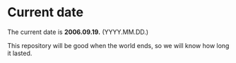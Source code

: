 # Current date

The current date is **2006.09.19.** (YYYY.MM.DD.)

This repository will be good when the world ends, so we will know how long it lasted.